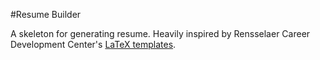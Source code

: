 #Resume Builder

A skeleton for generating resume. Heavily inspired by Rensselaer Career Development Center's [LaTeX templates](https://www.rpi.edu/dept/arc/training/latex/resumes/).
